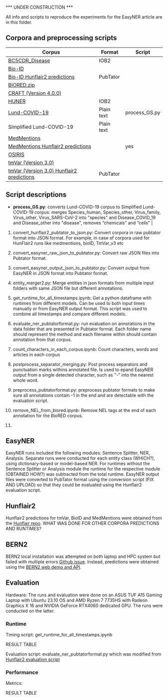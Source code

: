 *** UNDER CONSTRUCTION ***


All info and scripts to reproduce the experiments for the EasyNER article are in this folder.

## Corpora and preprocessing scripts

| Corpus                                                                                                                                     | Format    | Script| 
|--------------------------------------------------------------------------------------------------------------------------------------------|-----------|-------|
|[BC5CDR_Disease](http://nlp.dmis.korea.edu/projects/biobert-2020-checkpoints/NERdata.zip)                                                   | IOB2      |       |
|[Bio-ID](https://github.com/hu-ner/hunflair2-experiments/blob/main/annotations/goldstandard/bioid.txt)                                      |           |       |
|[Bio-ID Hunflair2 predictions](https://github.com/hu-ner/hunflair2-experiments/blob/main/annotations/hunflair2/bioid.txt)                   |PubTator   |       |
|[BIORED.zip](https://ftp.ncbi.nlm.nih.gov/pub/lu/BioRED/BIORED.zip)                                                                         |           |       |
|[CRAFT (Version 4.0.0)](https://github.com/UCDenver-ccp/CRAFT/releases/tag/v4.0.0)                                                          |           |               |
|[HUNER](https://github.com/hu-ner/huner/tree/master/ner_scripts)                                                                            | IOB2      |               |
|[Lund-COVID-19](https://github.com/Aitslab/EasyNER/blob/main/data/Lund-COVID-19_plaintext.txt)                                              | Plain text| process_GS.py |
|Simplified Lund-COVID-19                                                                                                                    | Plain text|       |
|[MedMentions](https://github.com/chanzuckerberg/MedMentions)                                                                                |           |       |
|[MedMentions Hunflair2 predictions](https://github.com/hu-ner/hunflair2-experiments/blob/main/annotations/hunflair2/medmentions.txt)        |           | yes   |
|[OSIRIS](https://github.com/Rostlab/nala/tree/develop/resources/corpora/osiris)                                                             |           |       | 
|[tmVar (Version 3.0)](https://github.com/hu-ner/hunflair2-experiments/blob/main/annotations/goldstandard/tmvar_v3.txt)                      |           |       |
|[tmVar (Version 3.0) Hunflair2 predictions](https://github.com/hu-ner/hunflair2-experiments/blob/main/annotations/hunflair2/tmvar_v3.txt)   |PubTator   |       |


## Script descriptions
- **process_GS.py**: converts Lund-COVID-19 corpus to Simplified Lund-COVID-19 corpus: merges Species_human, Species_other, Virus_family, Virus_other, Virus_SARS-CoV-2 into "species" and Disease_COVID_19 and Disease_other into "disease", removes “chemicals” and “cells” |

1. convert_hunflair2_pubtator_to_json.py: Convert corpora in raw pubtator format into JSON format. For example, in case of corpora used for HunFlair2 runs like medmentions, bioID, TmVar_v3 etc
2. convert_easyner_raw_json_to_pubtator.py: Convert raw JSON files into Pubtator format.
3. convert_easyner_output_json_to_pubtator.py: Convert output from EasyNER in JSON format into Pubtator format.
4. entity_merger2.py: Merge entities in json formats from multiple input folders with same JSON file but different annotations.
5. get_runtime_for_all_timestamps.ipynb: Get a python dataframe with runtimes from different models. Can be used to both input times manually or from EasyNER output format. This script was used to combine all timestamps and compare different models.
6. evaluate_ner_pubtatorformat.py: run evaluation on annotations in the data folder that are presented in Pubtator format. Each folder name should represent the method and each filename within should contain annotation from that corpus.
7. count_characters_in_each_corpus.ipynb: Count characters, words and articles in each corpus
8. postprocess_separator_merging.py: Post process separators and punctuation marks withins annotated file. Is used to epand EasyNER output from a single detected character, such as "-" into the nearest whole word.
9. preprocess_pubtatorformat.py: preprocess pubtator formats to make sure all annotations contain -1 in the end and are detectable with the evaluation script.
10. remove_NEL_from_biored.ipynb: Remove NEL tags at the end of each annotation for the BioRED corpus.

11. 
## EasyNER
EasyNER runs included the following modules: Sentence Splitter, NER, Analysis.
Separate runs were conducted for each entity class (WHICH?), using dictionary-based or model-based NER.
For runtimes without the Sentence Splitter or Analysis module the runtime for the respective module (OBTAINED HOW?) was subtracted from the total runtime.
EasyNER output files were converted to PubTator format using the conversion script (FIX AND UPLOAD) so that they could be evaluated using the Hunflair2 evaluation script.

## Hunflair2
Hunflair2 predictions for tmVar, BioID and MedMentions were obtained from the [Hunflair repo](https://github.com/hu-ner/hunflair2-experiments/tree/main/annotations/hunflair2). WHAT WAS DONE FOR OTHER CORPORA PREDICTIONS AND RUNTIMES?

## BERN2
BERN2 local installation was attempted on both laptop and HPC system but failed with multiple errors [Github issue](https://github.com/dmis-lab/BERN2/issues/70). Instead, predictions were obtained using the [BERN2 web demo and API](http://bern2.korea.ac.kr/).

## Evaluation
Hardware: The runs and evaluation were done on an ASUS TUF A15 Gaming Laptop with Ubuntu 23.10 OS and AMD Ryzen 7 7735HS with Radeon Graphics X 16 and NVIDIA GeForce RTX4060 dedicated GPU. The runs were conducted on the latter.

### Runtime
Timing script: get_runtime_for_all_timestamps.ipynb

RESULT TABLE

Evaluation script: evaluate_ner_pubtatorformat.py which was modified from [Hunflair2 evaluation script](https://github.com/hu-ner/hunflair2-experiments/blob/main/evaluate.py)

### Performance
Metrics:

RESULT TABLE




